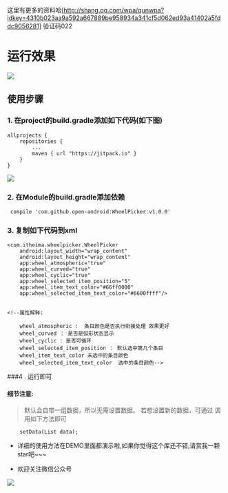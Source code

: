 这里有更多的资料哈[http://shang.qq.com/wpa/qunwpa?idkey=4310b023aa9a592a667889be958934a341cf5d062ed93a41402a5fddc9056281]
验证码022

# 运行效果

![](http://i.imgur.com/TPkIrBJ.gif)



## 使用步骤

### 1. 在project的build.gradle添加如下代码(如下图)

	allprojects {
	    repositories {
	        ...
	        maven { url "https://jitpack.io" }
	    }
	}

![](http://oi5nqn6ce.bkt.clouddn.com/itheima/booster/code/jitpack.png)


### 2. 在Module的build.gradle添加依赖

     compile 'com.github.open-android:WheelPicker:v1.0.0'


### 3. 复制如下代码到xml

    <com.itheima.wheelpicker.WheelPicker
        android:layout_width="wrap_content"
        android:layout_height="wrap_content"
        app:wheel_atmospheric="true"
        app:wheel_curved="true"
        app:wheel_cyclic="true"
        app:wheel_selected_item_position="5"
        app:wheel_item_text_color="#66ff0000"
		app:wheel_selected_item_text_color="#6600ffff"/>


    <!--属性解释:
	
        wheel_atmospheric :  条目颜色是否执行衔接处理 效果更好
        wheel_curved ： 是否是弧形状态显示
        wheel_cyclic : 是否可循环
        wheel_selected_item_position ： 默认选中第几个条目
        wheel_item_text_color 未选中的条目颜色
        wheel_selected_item_text_color  选中的条目颜色-->

###4 . 运行即可

#### 细节注意:

> 默认会自带一组数据，所以无需设置数据。 若想设置新的数据，可通过 调用如下方法即可

		setData(List data); 

* 详细的使用方法在DEMO里面都演示啦,如果你觉得这个库还不错,请赏我一颗star吧~~~

* 欢迎关注微信公众号

![](http://mmbiz.qpic.cn/mmbiz_jpg/SGLMEl6egy86amMN9XlltwZamViaKibz8J4aVZB5XqU1SwIhLHe3ZMiaTv4tMmNo0YUqJbZbrjfsQemWnp0LpeSpg/640?wx_fmt=jpeg&tp=webp&wxfrom=5&wx_lazy=1)
